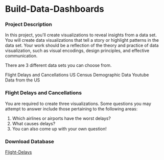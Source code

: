 # Build-Data-Dashboards

### Project Description
In this project, you'll create visualizations to reveal insights from a data set. You will create data visualizations that tell a story or highlight patterns in the data set. Your work should be a reflection of the theory and practice of data visualization, such as visual encodings, design principles, and effective communication.

There are 3 different data sets you can choose from.

Flight Delays and Cancellations
US Census Demographic Data
Youtube Data from the US

### Flight Delays and Cancellations
You are required to create three visualizations. Some questions you may attempt to answer include those pertaining to the following areas:

1. Which airlines or airports have the worst delays?
2. What causes delays?
3. You can also come up with your own question!

### Download Database
[Flight-Delays](https://video.udacity-data.com/topher/2017/December/5a3b1fad_flight-delays/flight-delays.zip)

